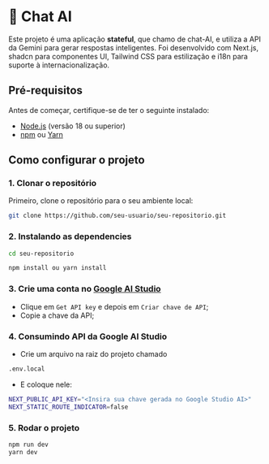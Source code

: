 # 🤖 Chat AI

Este projeto é uma aplicação **stateful**, que chamo de chat-AI, e utiliza a API da Gemini para gerar respostas inteligentes. Foi desenvolvido com Next.js, shadcn para componentes UI, Tailwind CSS para estilização e i18n para suporte à internacionalização.

## Pré-requisitos

Antes de começar, certifique-se de ter o seguinte instalado:

- [Node.js](https://nodejs.org/) (versão 18 ou superior)
- [npm](https://www.npmjs.com/) ou [Yarn](https://yarnpkg.com/)

## Como configurar o projeto

### 1. Clonar o repositório

Primeiro, clone o repositório para o seu ambiente local:

```bash
git clone https://github.com/seu-usuario/seu-repositorio.git
```

### 2. Instalando as dependencies

```bash
cd seu-repositorio

npm install ou yarn install
```

### 3. Crie uma conta no [Google AI Studio](https://ai.google.dev/aistudio)

- Clique em `Get API key` e depois em `Criar chave de API`;
- Copie a chave da API;

### 4. Consumindo API da Google AI Studio

- Crie um arquivo na raiz do projeto chamado

```bash
.env.local
```

- E coloque nele:

```bash
NEXT_PUBLIC_API_KEY="<Insira sua chave gerada no Google Studio AI>"
NEXT_STATIC_ROUTE_INDICATOR=false
```

### 5. Rodar o projeto

```bash
npm run dev
yarn dev
```
